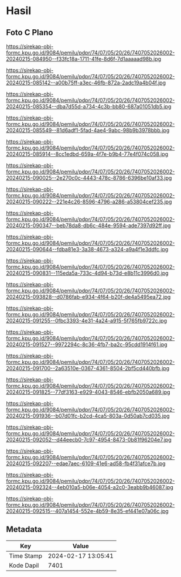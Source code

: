 # Hasil

## Foto C Plano

https://sirekap-obj-formc.kpu.go.id/9084/pemilu/pdpr/74/07/05/20/26/7407052026002-20240215-084950--f33fc18a-1711-41fe-8d6f-7d1aaaaad98b.jpg

https://sirekap-obj-formc.kpu.go.id/9084/pemilu/pdpr/74/07/05/20/26/7407052026002-20240215-085142--a00b75ff-a3ec-46fb-872a-2adc19a4b04f.jpg

https://sirekap-obj-formc.kpu.go.id/9084/pemilu/pdpr/74/07/05/20/26/7407052026002-20240215-085354--dba7d55d-a734-4c3b-bb80-687a01051db5.jpg

https://sirekap-obj-formc.kpu.go.id/9084/pemilu/pdpr/74/07/05/20/26/7407052026002-20240215-085549--81d6adf1-5fad-4ae4-9abc-98b9b3978bbb.jpg

https://sirekap-obj-formc.kpu.go.id/9084/pemilu/pdpr/74/07/05/20/26/7407052026002-20240215-085914--8cc1edbd-659a-4f7e-b9b4-77e4f074c058.jpg

https://sirekap-obj-formc.kpu.go.id/9084/pemilu/pdpr/74/07/05/20/26/7407052026002-20240215-090025--2e270c0c-4443-478c-8786-6396be10af33.jpg

https://sirekap-obj-formc.kpu.go.id/9084/pemilu/pdpr/74/07/05/20/26/7407052026002-20240215-090222--221e4c26-8596-4796-a286-a53804cef235.jpg

https://sirekap-obj-formc.kpu.go.id/9084/pemilu/pdpr/74/07/05/20/26/7407052026002-20240215-090347--beb78da8-db6c-484e-9594-ade7397d92ff.jpg

https://sirekap-obj-formc.kpu.go.id/9084/pemilu/pdpr/74/07/05/20/26/7407052026002-20240215-090644--fdba81e3-3a38-4673-a324-a9a4f1e3ddfc.jpg

https://sirekap-obj-formc.kpu.go.id/9084/pemilu/pdpr/74/07/05/20/26/7407052026002-20240215-090831--115eda5a-733c-4d94-b73d-e8b11c3996d0.jpg

https://sirekap-obj-formc.kpu.go.id/9084/pemilu/pdpr/74/07/05/20/26/7407052026002-20240215-093828--d0786fab-e934-4f64-b20f-de4a5495ea72.jpg

https://sirekap-obj-formc.kpu.go.id/9084/pemilu/pdpr/74/07/05/20/26/7407052026002-20240215-091255--0fbc3393-4e31-4a24-a915-5f765fb9722c.jpg

https://sirekap-obj-formc.kpu.go.id/9084/pemilu/pdpr/74/07/05/20/26/7407052026002-20240215-091527--9972294c-8c36-4fb7-ba2c-95cdd1914f61.jpg

https://sirekap-obj-formc.kpu.go.id/9084/pemilu/pdpr/74/07/05/20/26/7407052026002-20240215-091700--2a63510e-0367-4361-8504-2bf5cd440bfb.jpg

https://sirekap-obj-formc.kpu.go.id/9084/pemilu/pdpr/74/07/05/20/26/7407052026002-20240215-091825--77df3163-e929-4043-8546-ebfb2050a689.jpg

https://sirekap-obj-formc.kpu.go.id/9084/pemilu/pdpr/74/07/05/20/26/7407052026002-20240215-091936--b07d01fc-b2cd-4ca5-803a-0d50ab7cd035.jpg

https://sirekap-obj-formc.kpu.go.id/9084/pemilu/pdpr/74/07/05/20/26/7407052026002-20240215-092052--d44eecb0-7c97-4954-8473-0b81f96204e7.jpg

https://sirekap-obj-formc.kpu.go.id/9084/pemilu/pdpr/74/07/05/20/26/7407052026002-20240215-092207--edae7aec-6109-41e6-ad58-fb4f31afce7b.jpg

https://sirekap-obj-formc.kpu.go.id/9084/pemilu/pdpr/74/07/05/20/26/7407052026002-20240215-092324--4eb010a5-b06e-4054-a2c0-3eabb9b46087.jpg

https://sirekap-obj-formc.kpu.go.id/9084/pemilu/pdpr/74/07/05/20/26/7407052026002-20240215-092515--407a1454-552e-4b59-8e35-ef441e07a06c.jpg


## Metadata

| Key        | Value               |
| ---------- | ------------------- |
| Time Stamp | 2024-02-17 13:05:41 |
| Kode Dapil | 7401                |



